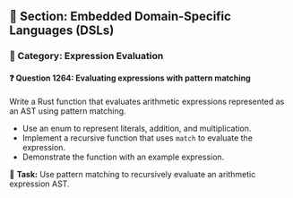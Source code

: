 ## 📘 Section: Embedded Domain-Specific Languages (DSLs)
### 🔹 Category: Expression Evaluation
#### ❓ Question 1264: Evaluating expressions with pattern matching

Write a Rust function that evaluates arithmetic expressions represented as an AST using pattern matching.

- Use an enum to represent literals, addition, and multiplication.
- Implement a recursive function that uses `match` to evaluate the expression.
- Demonstrate the function with an example expression.

🔧 **Task:** Use pattern matching to recursively evaluate an arithmetic expression AST.
